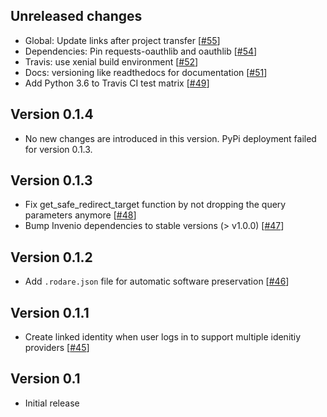 ## Unreleased changes

- Global: Update links after project transfer [[#55](https://github.com/hzdr/shibboleth-authenticator/pull/55)]
- Dependencies: Pin requests-oauthlib and oauthlib [[#54](https://github.com/hzdr/shibboleth-authenticator/pull/54)]
- Travis: use xenial build environment [[#52](https://github.com/hzdr/shibboleth-authenticator/pull/52)]
- Docs: versioning like readthedocs for documentation [[#51](https://github.com/hzdr/shibboleth-authenticator/pull/51)]
- Add Python 3.6 to Travis CI test matrix [[#49](https://github.com/hzdr/shibboleth-authenticator/pull/49)]

## Version 0.1.4

- No new changes are introduced in this version. PyPi deployment failed for version 0.1.3.

## Version 0.1.3

- Fix get_safe_redirect_target function by not dropping the query parameters anymore [[#48](https://github.com/hzdr/shibboleth-authenticator/pull/48)]
- Bump Invenio dependencies to stable versions (> v1.0.0) [[#47](https://github.com/hzdr/shibboleth-authenticator/pull/47)]

## Version 0.1.2

- Add `.rodare.json` file for automatic software preservation [[#46](https://github.com/hzdr/shibboleth-authenticator/pull/46)]

## Version 0.1.1

- Create linked identity when user logs in to support multiple idenitiy providers [[#45](https://github.com/hzdr/shibboleth-authenticator/pull/45)]

## Version 0.1

- Initial release

